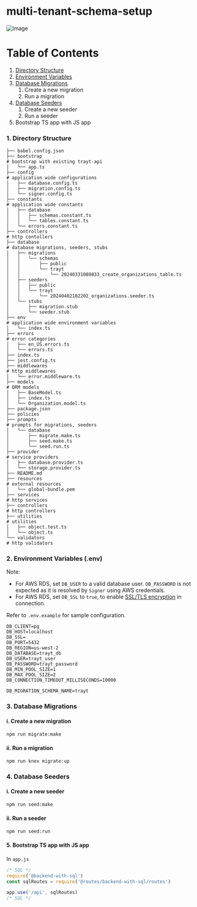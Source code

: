 # multi-tenant-schema-setup

![image](https://github.com/kritish-dhaubanjar/multi-tenant-schema-setup/assets/25634165/cfb4052b-0a02-40c6-8e0d-a740a43ca714)

# Table of Contents
1. [Directory Structure](#directory-structure)
2. [Environment Variables](#environment-variables)
3. [Database Migrations](#database-migrations)
   1. Create a new migration
   2. Run a migration
4. [Database Seeders](#database-seeders)
   1. Create a new seeder
   2. Run a seeder
5. Bootstrap TS app with JS app

### 1. Directory Structure

<a name="directory-structure"></a>

```
├── babel.config.json
├── bootstrap                                                         # bootstrap with existing trayt-api
│   └── app.ts
├── config                                                            # application wide configurations
│   ├── database.config.ts
│   ├── migration.config.ts
│   └── signer.config.ts
├── constants                                                         # application wide constants
│   ├── database
│   │   ├── schemas.constant.ts
│   │   └── tables.constant.ts
│   └── errors.constant.ts
├── controllers                                                       # http contollers
├── database                                                          # database migrations, seeders, stubs
│   ├── migrations
│   │   └── schemas
│   │       ├── public
│   │       └── trayt
│   │           └── 20240331080833_create_organizations_table.ts
│   ├── seeders
│   │   ├── public
│   │   └── trayt
│   │       └── 20240402182202_organizations.seeder.ts
│   └── stubs
│       ├── migration.stub
│       └── seeder.stub
├── env                                                               # application wide environment variables
│   └── index.ts
├── errors                                                            # error categories
│   ├── en_US.errors.ts
│   └── errors.ts
├── index.ts
├── jest.config.ts
├── middlewares                                                       # http middlewares
│   └── error.middleware.ts
├── models                                                            # ORM models
│   ├── BaseModel.ts
│   ├── index.ts
│   └── Organization.model.ts
├── package.json
├── policies
├── prompts                                                           # prompts for migrations, seeders
│   └── database
│       ├── migrate.make.ts
│       ├── seed.make.ts
│       └── seed.run.ts
├── provider                                                          # service providers
│   ├── database.provider.ts
│   └── storage.provider.ts
├── README.md
├── resources                                                         # external resources
│   └── global-bundle.pem
├── services                                                          # http services
├── controllers                                                       # http controllers
├── utilities                                                         # utilities
│   ├── object.test.ts
│   └── object.ts
└── validators                                                        # http validators
```

### 2. Environment Variables (.env)

<a name="environment-variables"></a>

Note:

- For AWS RDS, set `DB_USER` to a valid database user. `DB_PASSWORD` is not expected as it is resolved by `Signer` using AWS credentials.
- For AWS RDS, set `DB_SSL` to `true`, to enable [SSL/TLS encryption](https://docs.aws.amazon.com/AmazonRDS/latest/UserGuide/UsingWithRDS.SSL.html) in connection.

Refer to `.env.example` for sample configuration.

```
DB_CLIENT=pg
DB_HOST=localhost
DB_SSL=
DB_PORT=5432
DB_REGION=us-west-2
DB_DATABASE=trayt_db
DB_USER=trayt_user
DB_PASSWORD=trayt_password
DB_MIN_POOL_SIZE=1
DB_MAX_POOL_SIZE=2
DB_CONNECTION_TIMEOUT_MILLISECONDS=10000

DB_MIGRATION_SCHEMA_NAME=trayt
```

### 3. Database Migrations

<a name="database-migrations"></a>

#### i. Create a new migration

```bash
npm run migrate:make
```

#### ii. Run a migration

```bash
npm run knex migrate:up
```

### 4. Database Seeders

<a name="database-seeders"></a>

#### i. Create a new seeder

```bash
npm run seed:make
```

#### ii. Run a seeder

```bash
npm run seed:run
```

#### 5. Bootstrap TS app with JS app

In `app.js`

```javascript
/* SQL */
require('@backend-with-sql')
const sqlRoutes = require('@routes/backend-with-sql/routes')

app.use('/api', sqlRoutes)
/* SQL */
```
